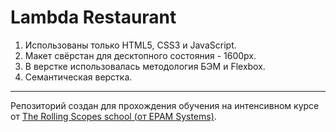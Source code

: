 # Lambda Restaurant

1. Использованы только HTML5, CSS3 и JavaScript.
2. Макет свёрстан для десктопного состояния - 1600px.
3. В верстке использовалась методология БЭМ и Flexbox.
4. Семантическая верстка.
---

Репозиторий создан для прохождения обучения на интенсивном курсе от [The Rolling Scopes school (от EPAM Systems)](https://school.rollingscopes.com).
